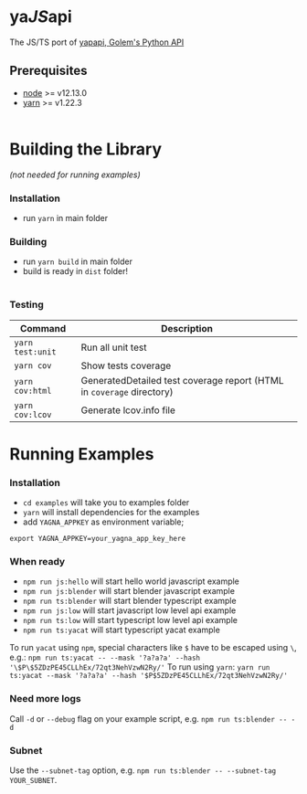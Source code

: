 
# ya*JS*api

The JS/TS port of [yapapi, Golem's Python API](https://github.com/golemfactory/yapapi)

## Prerequisites

- [node](https://nodejs.org/en/) >= v12.13.0
- [yarn](https://classic.yarnpkg.com/en/docs/install/) >= v1.22.3
<br/><br/>

# Building the Library
_(not needed for running examples)_
### Installation
- run `yarn` in main folder

### Building
- run `yarn build` in main folder
- build is ready in `dist` folder!
<br/><br/>

### Testing
| Command | Description |
| --- | --- |
| `yarn test:unit` | Run all unit test
|`yarn cov` | Show tests coverage
| `yarn cov:html` | GeneratedDetailed test coverage report (HTML in `coverage` directory)
| `yarn cov:lcov` | Generate lcov.info file

# Running Examples
### Installation
- `cd examples`         will take you to examples folder
- `yarn`                will install dependencies for the examples
- add `YAGNA_APPKEY` as environment variable; 
```
export YAGNA_APPKEY=your_yagna_app_key_here
```

### When ready
- `npm run js:hello`    will start hello world javascript example
- `npm run js:blender`  will start blender javascript example
- `npm run ts:blender`  will start blender typescript example
- `npm run js:low`      will start javascript low level api example
- `npm run ts:low`      will start typescript low level api example
- `npm run ts:yacat`    will start typescript yacat example

To run `yacat` using `npm`, special characters like `$` have to be escaped using `\`, e.g.:
 `npm run ts:yacat -- --mask '?a?a?a' --hash '\$P\$5ZDzPE45CLLhEx/72qt3NehVzwN2Ry/'`
 To run using `yarn`:
 `yarn run ts:yacat --mask '?a?a?a' --hash '$P$5ZDzPE45CLLhEx/72qt3NehVzwN2Ry/'`

### Need more logs
Call `-d` or `--debug` flag on your example script, e.g. `npm run ts:blender -- -d`

### Subnet
Use the `--subnet-tag` option, e.g. `npm run ts:blender -- --subnet-tag YOUR_SUBNET`.
